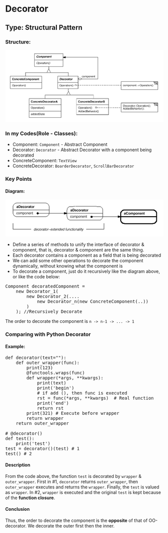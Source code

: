 # Decorator

## Type: Structural Pattern

### Structure:
<img src="./Decorator_1.png"/>

### In my Codes(Role - Classes):
- Component: `Component` - Abstract Component
- Decorator: `Decorator` - Abstract Decorator with a component being decorated
- ConcreteComponent: `TextView`
- ConcreteDecorator: `BoarderDecorator`, `ScrollBarDecorator`

### Key Points
#### Diagram:
<img src="./Decorator_2.png"/>

- Define a series of methods to unify the interface of decorator & component,
  that is, decorator & component are the same thing.
- Each decorator contains a component as a field that is being decorated
- We can add some other operations to decorate the component dynamically, without 
  knowing what the component is
- To decorate a component, just do it recursively like the diagram above, or like the 
  code below:  
<pre>
Component decoratedComponent = 
    new Decorator_1( 
        new Decorator_2(.... 
            new Decorator_n(new ConcreteComponent(..))
        )
    ); //Recursively Decorate
</pre>
The order to decorate the component is `n -> n-1 -> ... -> 1`
 
### Comparing with Python Decorator
#### Example:
<pre>
def decorator(text=""):
    def outer_wrapper(func):
        print(123)
        @functools.wraps(func)
        def wrapper(*args, **kwargs):
            print(text)
            print('begin')
            # if add (), then func is executed
            rst = func(*args, **kwargs)  # Real function
            print('end')
            return rst
        print(321) # Execute before wrapper
        return wrapper
    return outer_wrapper

# @decorator()
def test():
    print('test')
test = decorator()(test) # 1
test() # 2
</pre>
#### Description
From the code above, the function `test` is decorated by
`wrapper` & `outer_wrapper`.
First in #1, `decorator` returns `outer_wrapper`, then `outer_wrapper`
 executes and returns the `wrapper`. Finally, the `test` is valued
 as `wrapper`.
In #2, `wrapper` is executed and the original `test` is kept because of
the **function closure**.
#### Conclusion
Thus, the order to decorate the component is the **opposite** of 
that of OO-decorator. We decorate the outer first then the inner.


